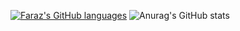
[![Faraz's GitHub languages](https://github-readme-stats.vercel.app/api/top-langs?username=bixbeta&layout=compact&hide=html,JavaScript,SCSS,CSS"&card_width=400&theme=dark&border_color=000000&line_height=500)](https://github.com/anuraghazra/github-readme-stats)
![Anurag's GitHub stats](https://github-readme-stats.vercel.app/api?username=bixbeta&hide=contribs,prs&hide_rank=true&theme=dark&border_color=000000&show_icons=true&card_height=500&&card_width=400&show=reviews,prs_merged,prs_merged_percentage)

